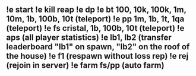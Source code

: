 !e start 
!e kill reap
!e dp
!e bt 100, 10k, 100k, 1m, 10m, 1b, 100b, 10t (teleport)
!e pp 1m, 1b, 1t, 1qa (teleport)
!e fs  cristal, 1b, 100b, 10t (teleport)
!e aps (all player statistics)
!e lb1, lb2 (transfer leaderboard "lb1" on spawn, "lb2" on the roof of the house)
!e f1 (respawn without loss rep)
!e rej (rejoin in server)
!e farm fs/pp (auto farm)
--
